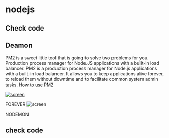 # nodejs
## Check code

## Deamon

PM2 is a sweet little tool that is going to solve two problems for you. Production process manager for Node.JS applications with a built-in load balancer. PM2 is a production process manager for Node.js applications with a built-in load balancer. It allows you to keep applications alive forever, to reload them without downtime and to facilitate common system admin tasks.
[How to use PM2](https://www.digitalocean.com/community/tutorials/how-to-use-pm2-to-setup-a-node-js-production-environment-on-an-ubuntu-vps)

[![screen](https://cloud.githubusercontent.com/assets/4102119/11913846/8b4c313a-a67a-11e5-9963-1b539a73334b.jpg)](https://github.com/Unitech/pm2)

FOREVER
![screen](https://cloud.githubusercontent.com/assets/4102119/11913875/34991c44-a67b-11e5-9a9f-e2ecaf8e3484.jpg)

NODEMON


## check code
